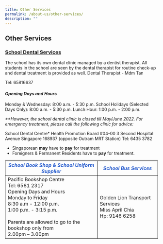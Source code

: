 ```yaml
---
title: Other Services
permalink: /about-us/other-services/
description: ""
---
```

## Other Services


### <u>School Dental Services</u>  

The school has its own dental clinic managed by a dentist therapist. All students in the school are seen by the dental therapist for routine check-up and dental treatment is provided as well.
Dental Therapist - Mdm Tan

Tel: 65816637

####  <i>Opening Days and Hours</i>

Monday & Wednesday: 8:00 a.m. - 5:30 p.m.
School Holidays (Selected Days Only): 8:00 a.m. - 5:30 p.m.
Lunch Hour: 1:00 p.m. - 2:00 p.m.

<i>**However, the school dental clinic is closed till May/June 2022. For emergency treatment, please call the following clinic for advice:</i>

School Dental Centre*
Health Promotion Board
#04-00
3 Second Hospital Avenue
Singapore 168937
(opposite Outram MRT Station)
Tel: 6435 3782
 
*  Singaporean **may** have to **pay** for treatment
*  Foreigners & Permanent Residents have to **pay** for treatment.


<table>
	<thead>
		<tr>
			<th style="border:1px solid black;color:#2b5fce;" ><i>School Book Shop &amp; School Uniform Supplier</i></th>
			<th style="border:1px solid black;color:#2b5fce;"><i>School Bus Services</i>
			</th>
		</tr>
	</thead>
	<tbody>
		<tr>
			<td style="border:1px solid black;">
				 Pacific Bookshop Centre<br>
				Tel: 6581 2317<br>
				Opening Days and Hours<br>
				Monday to Friday<br>
				8:30 a.m - 12:00 p.m.<br>
				1:00 p.m. - 3:15 p.m.<br>
				<br>
				Parents are allowed to go to the bookshop only from<br>
				2.00pm – 3.00pm
			</td>
			<td style="border:1px solid black;">
				Golden Lion Transport Services<br>
				Miss April Chia<br>
				Hp: 9146 6258
			</td>
		</tr>
	</tbody>
</table>